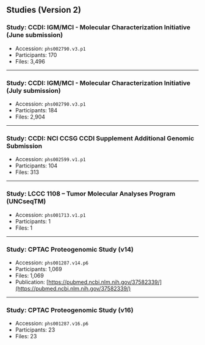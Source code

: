 ## Studies (Version 2)

### Study: CCDI: IGM/MCI - Molecular Characterization Initiative (June submission)
- Accession: `phs002790.v3.p1`
- Participants: 170  
- Files: 3,496  

---

### Study: CCDI: IGM/MCI - Molecular Characterization Initiative (July submission)
- Accession: `phs002790.v3.p1`
- Participants: 184  
- Files: 2,904  

---

### Study: CCDI: NCI CCSG CCDI Supplement Additional Genomic Submission
- Accession: `phs002599.v1.p1`
- Participants: 104  
- Files: 313  

---

### Study: LCCC 1108 – Tumor Molecular Analyses Program (UNCseqTM)
- Accession: `phs001713.v1.p1`
- Participants: 1  
- Files: 1  

---

### Study: CPTAC Proteogenomic Study (v14)
- Accession: `phs001287.v14.p6`
- Participants: 1,069  
- Files: 1,069  
- Publication: [https://pubmed.ncbi.nlm.nih.gov/37582339/](https://pubmed.ncbi.nlm.nih.gov/37582339/)

---

### Study: CPTAC Proteogenomic Study (v16)
- Accession: `phs001287.v16.p6`
- Participants: 23  
- Files: 23  

